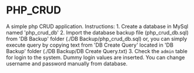 # PHP_CRUD
A simple php CRUD application.
Instructions:
    1. Create a database in MySql named 'php_crud_db'
    2. Import the database backup file (php_crud_db.sql) from 'DB Backup' folder (./DB Backup/php_crud_db.sql)
       or, you can simply execute query by copying text from 'DB Create Query' located in 'DB Backup' folder (./DB Backup/DB Create Query.txt)
    3. Check the `admin` table for login to the system.
       Dummy login values are inserted. You can change username and password manually from database.
